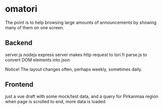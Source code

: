 # omatori

The point is to help browsing large amounts of announcements by showing many of them on one screen.

## Backend 
server.js nodejs express server makes http request to tori.fi
parse.js to convert DOM elements into json

Notice! The layout changes often, perhaps weekly, sometimes daily.

## Frontend

just a vue draft with some mock/test data,
and a query for Pirkanmaa region
when page is scrolled to end, more data is loaded
